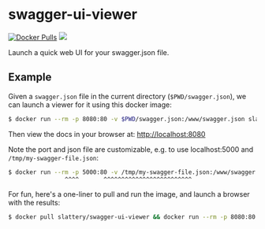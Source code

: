 # swagger-ui-viewer

[![Docker Pulls](https://img.shields.io/docker/pulls/slattery/swagger-ui-viewer.svg?maxAge=2592000)](https://hub.docker.com/r/slattery/swagger-ui-viewer/) [![](https://images.microbadger.com/badges/image/slattery/swagger-ui-viewer.svg)](https://microbadger.com/images/slattery/swagger-ui-viewer "Get your own image badge on microbadger.com")

Launch a quick web UI for your swagger.json file.

## Example
Given a `swagger.json` file in the current directory (`$PWD/swagger.json`), we can launch a viewer for it using this docker image:
```bash
$ docker run --rm -p 8080:80 -v $PWD/swagger.json:/www/swagger.json slattery/swagger-ui-viewer
```
Then view the docs in your browser at: [http://localhost:8080](http://localhost:8080)

Note the port and json file are customizable, e.g. to use localhost:5000 and `/tmp/my-swagger-file.json`:
```bash
$ docker run --rm -p 5000:80 -v /tmp/my-swagger-file.json:/www/swagger.json slattery/swagger-ui-viewer
                ^^^^       ^^^^^^^^^^^^^^^^^^^^^^^^^
```

For fun, here's a one-liner to pull and run the image, and launch a browser with the results:
```bash
$ docker pull slattery/swagger-ui-viewer && docker run --rm -p 8080:80 -v $PWD/swagger/swagger.json:/www/swagger.json slattery/swagger-ui-viewer | (sleep 1 && open http://localhost:8080)
```
 